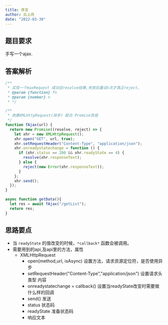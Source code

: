 ```yaml
---
title: 序言
author: 云上舟
date: "2022-03-30"
---
```


## 题目要求
手写一个ajax.


## 答案解析



```js
/**
 * 实现一个maxRequest 成功后resolve结果,失败后重试n次才真正reject。
 * @param {function} fn
 * @param {number} n
 * */

/**
 * 依靠XMLHttpRequest(异步) 配合 Promise完成
 */
function fAjax(url) {
  return new Promise((resolve, reject) => {
    let xhr = new XMLHttpRequest();
    xhr.open("GET", url, true);
    xhr.setRequestHeader("Content-Type", "application/json");
    xhr.onreadystatechange = function () {
      if (xhr.status == 200 && xhr.readyState == 4) {
        resolve(xhr.responseText);
      } else {
        reject(new Error(xhr.responseText));
      }
    };
    xhr.send();
  });
}

async function getData(){
  let res = await fAjax("/getList");
  return res;
}
```




## 思路要点

- 当 `readyState` 的值改变的时候，`*callback*` 函数会被调用。
- 需要用到的api,及api里的方法，属性
  - XMLHttpRequest
    - open(method,url, isAsync) 设置方法，请求资源定位符，是否使用异步
    - setRequestHeader("Content-Type","application/json") 设置请求头 类型 内容
    - onreadystatechange = callback()  设置当readyState改变时需要做什么样的回调
    - send() 发送
    - status 状态码
    - readyState 准备状态码
    - 响应文本

